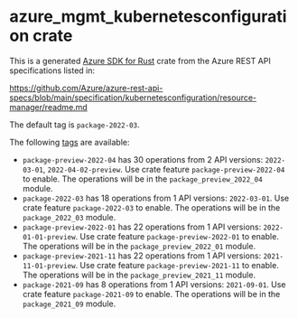 # azure_mgmt_kubernetesconfiguration crate

This is a generated [Azure SDK for Rust](https://github.com/Azure/azure-sdk-for-rust) crate from the Azure REST API specifications listed in:

https://github.com/Azure/azure-rest-api-specs/blob/main/specification/kubernetesconfiguration/resource-manager/readme.md

The default tag is `package-2022-03`.

The following [tags](https://github.com/Azure/azure-sdk-for-rust/blob/main/services/tags.md) are available:

- `package-preview-2022-04` has 30 operations from 2 API versions: `2022-03-01`, `2022-04-02-preview`. Use crate feature `package-preview-2022-04` to enable. The operations will be in the `package_preview_2022_04` module.
- `package-2022-03` has 18 operations from 1 API versions: `2022-03-01`. Use crate feature `package-2022-03` to enable. The operations will be in the `package_2022_03` module.
- `package-preview-2022-01` has 22 operations from 1 API versions: `2022-01-01-preview`. Use crate feature `package-preview-2022-01` to enable. The operations will be in the `package_preview_2022_01` module.
- `package-preview-2021-11` has 22 operations from 1 API versions: `2021-11-01-preview`. Use crate feature `package-preview-2021-11` to enable. The operations will be in the `package_preview_2021_11` module.
- `package-2021-09` has 8 operations from 1 API versions: `2021-09-01`. Use crate feature `package-2021-09` to enable. The operations will be in the `package_2021_09` module.
